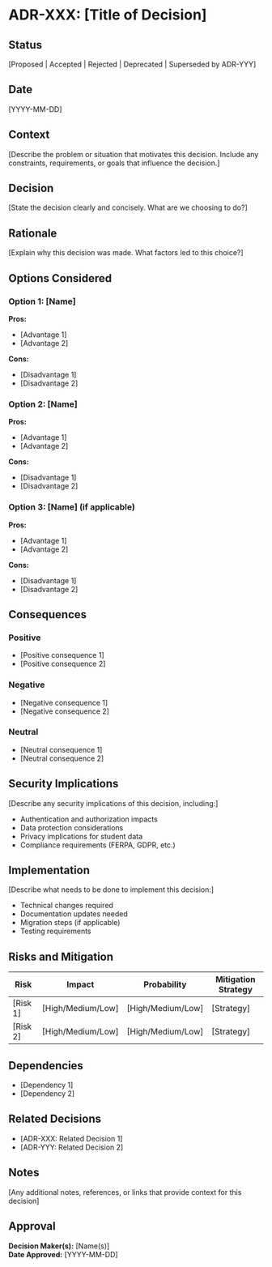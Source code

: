 # ADR-XXX: [Title of Decision]

## Status
[Proposed | Accepted | Rejected | Deprecated | Superseded by ADR-YYY]

## Date
[YYYY-MM-DD]

## Context
[Describe the problem or situation that motivates this decision. Include any constraints, requirements, or goals that influence the decision.]

## Decision
[State the decision clearly and concisely. What are we choosing to do?]

## Rationale
[Explain why this decision was made. What factors led to this choice?]

## Options Considered
### Option 1: [Name]
**Pros:**
- [Advantage 1]
- [Advantage 2]

**Cons:**
- [Disadvantage 1]
- [Disadvantage 2]

### Option 2: [Name]
**Pros:**
- [Advantage 1]
- [Advantage 2]

**Cons:**
- [Disadvantage 1]
- [Disadvantage 2]

### Option 3: [Name] (if applicable)
**Pros:**
- [Advantage 1]
- [Advantage 2]

**Cons:**
- [Disadvantage 1]
- [Disadvantage 2]

## Consequences
### Positive
- [Positive consequence 1]
- [Positive consequence 2]

### Negative
- [Negative consequence 1]
- [Negative consequence 2]

### Neutral
- [Neutral consequence 1]
- [Neutral consequence 2]

## Security Implications
[Describe any security implications of this decision, including:]
- Authentication and authorization impacts
- Data protection considerations
- Privacy implications for student data
- Compliance requirements (FERPA, GDPR, etc.)

## Implementation
[Describe what needs to be done to implement this decision:]
- Technical changes required
- Documentation updates needed
- Migration steps (if applicable)
- Testing requirements

## Risks and Mitigation
| Risk | Impact | Probability | Mitigation Strategy |
|------|--------|-------------|-------------------|
| [Risk 1] | [High/Medium/Low] | [High/Medium/Low] | [Strategy] |
| [Risk 2] | [High/Medium/Low] | [High/Medium/Low] | [Strategy] |

## Dependencies
- [Dependency 1]
- [Dependency 2]

## Related Decisions
- [ADR-XXX: Related Decision 1]
- [ADR-YYY: Related Decision 2]

## Notes
[Any additional notes, references, or links that provide context for this decision]

## Approval
**Decision Maker(s):** [Name(s)]  
**Date Approved:** [YYYY-MM-DD]